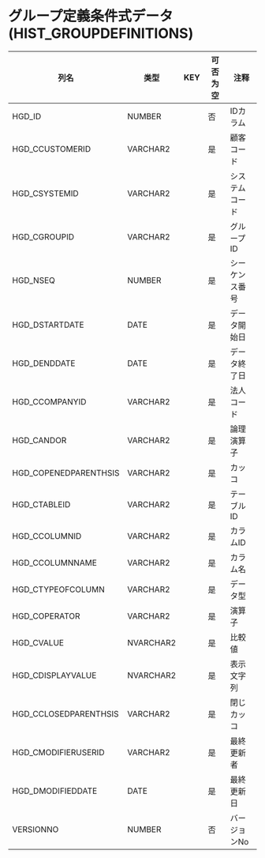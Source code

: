 # グループ定義条件式データ(HIST_GROUPDEFINITIONS)
| 列名   | 类型   | KEY  | 可否为空 | 注释   |
| ---- | ---- | ---- | ---- | ---- |
|HGD_ID|NUMBER||否|IDカラム|
|HGD_CCUSTOMERID|VARCHAR2||是|顧客コード|
|HGD_CSYSTEMID|VARCHAR2||是|システムコード|
|HGD_CGROUPID|VARCHAR2||是|グループID|
|HGD_NSEQ|NUMBER||是|シーケンス番号|
|HGD_DSTARTDATE|DATE||是|データ開始日|
|HGD_DENDDATE|DATE||是|データ終了日|
|HGD_CCOMPANYID|VARCHAR2||是|法人コード|
|HGD_CANDOR|VARCHAR2||是|論理演算子|
|HGD_COPENEDPARENTHSIS|VARCHAR2||是|カッコ|
|HGD_CTABLEID|VARCHAR2||是|テーブルID|
|HGD_CCOLUMNID|VARCHAR2||是|カラムID|
|HGD_CCOLUMNNAME|VARCHAR2||是|カラム名|
|HGD_CTYPEOFCOLUMN|VARCHAR2||是|データ型|
|HGD_COPERATOR|VARCHAR2||是|演算子|
|HGD_CVALUE|NVARCHAR2||是|比較値|
|HGD_CDISPLAYVALUE|NVARCHAR2||是|表示文字列|
|HGD_CCLOSEDPARENTHSIS|VARCHAR2||是|閉じカッコ|
|HGD_CMODIFIERUSERID|VARCHAR2||是|最終更新者|
|HGD_DMODIFIEDDATE|DATE||是|最終更新日|
|VERSIONNO|NUMBER||否|バージョンNo|
